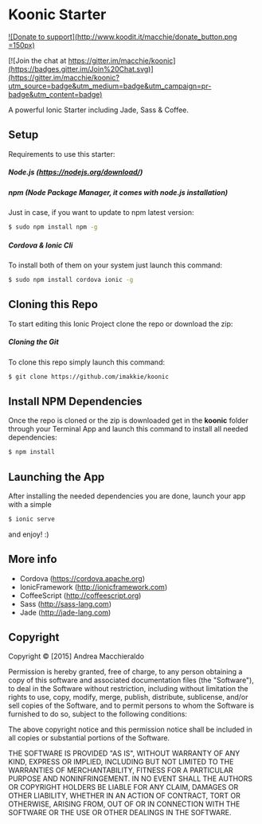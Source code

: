 # Koonic Starter

[![Donate to support](http://www.koodit.it/macchie/donate_button.png =150px)](http://www.paypal.me/macchie)

[![Join the chat at https://gitter.im/macchie/koonic](https://badges.gitter.im/Join%20Chat.svg)](https://gitter.im/macchie/koonic?utm_source=badge&utm_medium=badge&utm_campaign=pr-badge&utm_content=badge)

A powerful Ionic Starter including Jade, Sass &amp; Coffee.

## Setup

Requirements to use this starter:

##### Node.js (https://nodejs.org/download/)

##### npm (Node Package Manager, it comes with node.js installation)
Just in case, if you want to update to npm latest version:
```sh
$ sudo npm install npm -g
```

##### Cordova & Ionic Cli
To install both of them on your system just launch this command:
```sh
$ sudo npm install cordova ionic -g
```

## Cloning this Repo
To start editing this Ionic Project clone the repo or download the zip:

##### Cloning the Git
To clone this repo simply launch this command:

```sh
$ git clone https://github.com/imakkie/koonic
```

## Install NPM Dependencies
Once the repo is cloned or the zip is downloaded get in the **koonic** folder through your Terminal App and launch this command to install all needed dependencies:
```sh
$ npm install
```

## Launching the App
After installing the needed dependencies you are done, launch your app with a simple
```sh
$ ionic serve
```
and enjoy! :)

## More info

* Cordova (https://cordova.apache.org)
* IonicFramework (http://ionicframework.com)
* CoffeeScript (http://coffeescript.org)
* Sass (http://sass-lang.com)
* Jade (http://jade-lang.com)

## Copyright
Copyright © [2015] Andrea Macchieraldo

Permission is hereby granted, free of charge, to any person obtaining a copy of this software and associated documentation files (the "Software"), to deal in the Software without restriction, including without limitation the rights to use, copy, modify, merge, publish, distribute, sublicense, and/or sell copies of the Software, and to permit persons to whom the Software is furnished to do so, subject to the following conditions:

The above copyright notice and this permission notice shall be included in all copies or substantial portions of the Software.

THE SOFTWARE IS PROVIDED "AS IS", WITHOUT WARRANTY OF ANY KIND, EXPRESS OR IMPLIED, INCLUDING BUT NOT LIMITED TO THE WARRANTIES OF MERCHANTABILITY, FITNESS FOR A PARTICULAR PURPOSE AND NONINFRINGEMENT. IN NO EVENT SHALL THE AUTHORS OR COPYRIGHT HOLDERS BE LIABLE FOR ANY CLAIM, DAMAGES OR OTHER LIABILITY, WHETHER IN AN ACTION OF CONTRACT, TORT OR OTHERWISE, ARISING FROM, OUT OF OR IN CONNECTION WITH THE SOFTWARE OR THE USE OR OTHER DEALINGS IN THE SOFTWARE.

